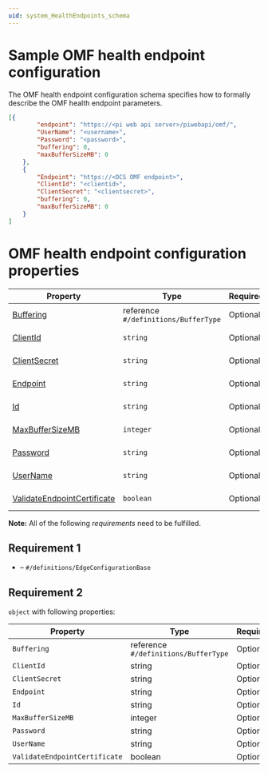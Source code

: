 ```yaml
---
uid: system_HealthEndpoints_schema
---
```


# Sample OMF health endpoint configuration

The OMF health endpoint configuration schema specifies how to formally describe the OMF health endpoint parameters.

```json
[{
        "endpoint": "https://<pi web api server>/piwebapi/omf/",
        "UserName": "<username>",
        "Password": "<password>",
        "buffering": 0,
        "maxBufferSizeMB": 0
    },
    {
        "Endpoint": "https://<OCS OMF endpoint>",
        "ClientId": "<clientid>",
        "ClientSecret": "<clientsecret>",
        "buffering": 0,
        "maxBufferSizeMB": 0
    }
]
```

# OMF health endpoint configuration properties

| Property                                                    | Type      | Required | Nullable | Defined by                                   |
| ----------------------------------------------------------- | --------- | -------- | -------- | -------------------------------------------- |
| [Buffering](#buffering)                                     | reference <br> `#/definitions/BufferType` | Optional | No       | OmfHealthEndpointConfiguration (this schema) |
| [ClientId](#clientid)                                       | `string`  | Optional | Yes      | OmfHealthEndpointConfiguration (this schema) |
| [ClientSecret](#clientsecret)                               | `string`  | Optional | Yes      | OmfHealthEndpointConfiguration (this schema) |
| [Endpoint](#endpoint)                                       | `string`  | Optional | Yes      | OmfHealthEndpointConfiguration (this schema) |
| [Id](#id)                                                   | `string`  | Optional | Yes      | OmfHealthEndpointConfiguration (this schema) |
| [MaxBufferSizeMB](#maxbuffersizemb)                         | `integer` | Optional | No       | OmfHealthEndpointConfiguration (this schema) |
| [Password](#password)                                       | `string`  | Optional | Yes      | OmfHealthEndpointConfiguration (this schema) |
| [UserName](#username)                                       | `string`  | Optional | Yes      | OmfHealthEndpointConfiguration (this schema) |
| [ValidateEndpointCertificate](#validateendpointcertificate) | `boolean` | Optional | No       | OmfHealthEndpointConfiguration (this schema) |


**Note:** All of the following _requirements_ need to be fulfilled.

## Requirement 1

- []() – `#/definitions/EdgeConfigurationBase`

## Requirement 2

`object` with following properties:

| Property                      | Type    | Required |
| ----------------------------- | ------- | -------- |
| `Buffering`                   | reference <br> `#/definitions/BufferType` | Optional |
| `ClientId`                    | string  | Optional |
| `ClientSecret`                | string  | Optional |
| `Endpoint`                    | string  | Optional |
| `Id`                          | string  | Optional |
| `MaxBufferSizeMB`             | integer | Optional |
| `Password`                    | string  | Optional |
| `UserName`                    | string  | Optional |
| `ValidateEndpointCertificate` | boolean | Optional |
